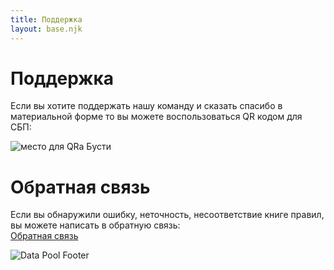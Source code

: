 ```yaml
---
title: Поддержка
layout: base.njk
---
```


# Поддержка
Если вы хотите поддержать нашу команду и сказать спасибо в материальной форме то вы можете воспользоваться QR кодом для СБП:

<img src="{{ '/images/qr-code.png' | url }}" alt="место для QRa" class="image-container" />
Бусти


# Обратная связь
Если вы обнаружили ошибку, неточность, несоответствие книге правил, вы можете написать в обратную связь:  
<a href="https://vk.com/topic-220372329_49314413" target="_blank">Обратная связь</a>

<img src="{{ '/images/data-pool_footer.png' | url }}" alt="Data Pool Footer" class="footer-image" />
